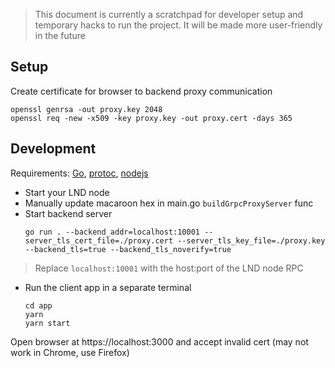 > This document is currently a scratchpad for developer setup and temporary hacks to run the project. It will be made more user-friendly in the future

## Setup

Create certificate for browser to backend proxy communication
```
openssl genrsa -out proxy.key 2048
openssl req -new -x509 -key proxy.key -out proxy.cert -days 365
```

## Development

Requirements: [Go](https://golang.org/doc/install), [protoc](https://github.com/protocolbuffers/protobuf/releases), [nodejs](https://nodejs.org/en/download/)

- Start your LND node
- Manually update macaroon hex in main.go `buildGrpcProxyServer` func
- Start backend server
  ```
  go run . --backend_addr=localhost:10001 --server_tls_cert_file=./proxy.cert --server_tls_key_file=./proxy.key --backend_tls=true --backend_tls_noverify=true
  ```  
> Replace `localhost:10001` with the host:port of the LND node RPC
- Run the client app in a separate terminal
  ```
  cd app
  yarn
  yarn start
  ```

Open browser at https://localhost:3000 and accept invalid cert (may not work in Chrome, use Firefox)
